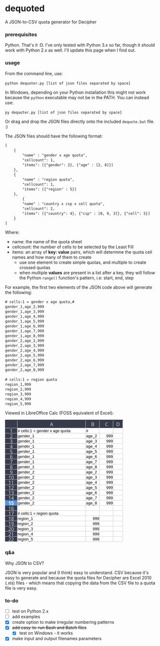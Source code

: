 # dequoted

A JSON-to-CSV quota generator for Decipher

### prerequisites

Python. That's it :D. I've only tested with Python 3.x so far, though it should work with Python 2.x as well. I'll update this page when I find out.

### usage

From the command line, use:

`python dequoter.py [list of json files separated by space]`

In Windows, depending on your Python installation this might not work because the `python` executable may not be in the PATH. You can instead use:

`py dequoter.py [list of json files separated by space]`

Or drag and drop the JSON files directly onto the included `dequote.bat` file. :)

The JSON files should have the following format:

```
[
	{
		"name" : "gender x age quota",
		"cellcount": 1,
		"items": [{"gender": 2}, {"age" : [2, 8]}]
	},
	{
		"name" : "region quota",
		"cellcount": 1,
		"items": [{"region" : 5}]
	},
		{
		"name" : "country x csp x cell quota",
		"cellcount": 2,
		"items": [{"country": 4}, {"csp" : [0, 9, 3]}, {"cell": 5}]
	}
]
```

Where:

- name: the name of the quota sheet
- cellcount: the number of cells to be selected by the Least Fill
- items: an array of **key: value** pairs, which will determine the quota cell names and how many of them to create
	- use one element to create simple quotas, and multiple to create crossed quotas
	- when multiple **values** are present in a list after a key, they will follow the Python `range()` function's pattern, i.e: start, end, step

For example, the first two elements of the JSON code above will generate the following:

```
# cells:1 = gender x age quota,#
gender_1,age_2,999
gender_1,age_3,999
gender_1,age_4,999
gender_1,age_5,999
gender_1,age_6,999
gender_1,age_7,999
gender_1,age_8,999
gender_2,age_2,999
gender_2,age_3,999
gender_2,age_4,999
gender_2,age_5,999
gender_2,age_6,999
gender_2,age_7,999
gender_2,age_8,999

# cells:1 = region quota
region_1,999
region_2,999
region_3,999
region_4,999
region_5,999
```

Viewed in LibreOffice Calc (FOSS equivalent of Excel):

![partial testdata result](screenshots/testdata_result.png?)

### q&a

Why JSON to CSV?

JSON is very popular and (I think) easy to understand. CSV because it's easy to generate and because the quota files for Decipher are Excel 2010 (.xls) files - which means that copying the data from the CSV file to a quota file is very easy.

### to-do

- [ ] test on Python 2.x
- [ ] add examples
- [x] create option to make irregular numbering patterns
- [x] ~~add easy-to-run Bash and Batch files~~
	- [x] test on Windows - it works
- [x] make input and output filenames parameters
